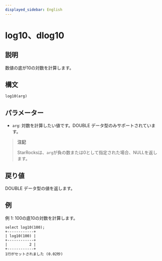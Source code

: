 ```yaml
---
displayed_sidebar: English
---
```


# log10、dlog10

## 説明

数値の底が10の対数を計算します。

## 構文

```SQL
log10(arg)
```

## パラメーター

- `arg`: 対数を計算したい値です。DOUBLE データ型のみサポートされています。

> **注記**
>
> StarRocksは、`arg`が負の数または0として指定された場合、NULLを返します。

## 戻り値

DOUBLE データ型の値を返します。

## 例

例 1: 100の底10の対数を計算します。

```Plain
select log10(100);
+------------+
| log10(100) |
+------------+
|          2 |
+------------+
1行がセットされました (0.02秒)
```
